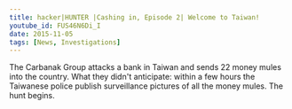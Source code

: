```yaml
---
title: hacker|HUNTER |Cashing in, Episode 2| Welcome to Taiwan!
youtube_id: FUS46N6Di_I
date: 2015-11-05
tags: [News, Investigations]
---
```


The Carbanak Group attacks a bank in Taiwan and sends 22 money mules into the country. What they didn't anticipate: within a few hours the Taiwanese police publish surveillance pictures of all the money mules. The hunt begins.

